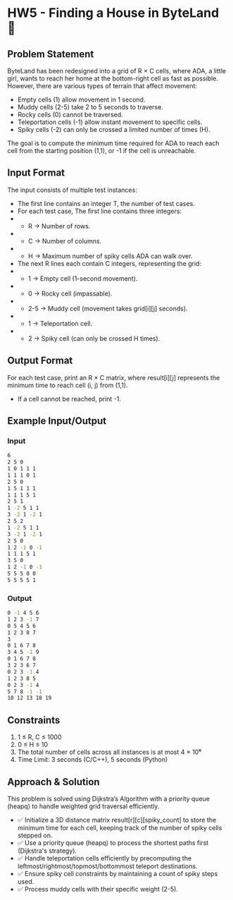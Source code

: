 # HW5 - Finding a House in ByteLand 🏡

## Problem Statement

ByteLand has been redesigned into a grid of R × C cells, where ADA, a little girl, wants to reach her home at the bottom-right cell as fast as possible. However, there are various types of terrain that affect movement:

- Empty cells (1) allow movement in 1 second.
- Muddy cells (2-5) take 2 to 5 seconds to traverse.
- Rocky cells (0) cannot be traversed.
- Teleportation cells (-1) allow instant movement to specific cells.
- Spiky cells (-2) can only be crossed a limited number of times (H).

The goal is to compute the minimum time required for ADA to reach each cell from the starting position (1,1), or -1 if the cell is unreachable.

## Input Format

The input consists of multiple test instances:

- The first line contains an integer T, the number of test cases.
- For each test case, The first line contains three integers:
- - R → Number of rows.
- - C → Number of columns.
- - H → Maximum number of spiky cells ADA can walk over.
- The next R lines each contain C integers, representing the grid:
- - 1 → Empty cell (1-second movement).
- - 0 → Rocky cell (impassable).
- - 2-5 → Muddy cell (movement takes grid[i][j] seconds).
- - 1 → Teleportation cell.
- - 2 → Spiky cell (can only be crossed H times).

## Output Format

For each test case, print an R × C matrix, where result[i][j] represents the minimum time to reach cell (i, j) from (1,1).

- If a cell cannot be reached, print -1.

## Example Input/Output

### Input

```bash
6
2 5 0
1 0 1 1 1
1 1 1 0 1
2 5 0
1 5 1 1 1
1 1 1 5 1
2 5 1
1 -2 5 1 1
3 -2 1 -2 1
2 5 2
1 -2 5 1 1
3 -2 1 -2 1
2 5 0
1 2 -1 0 -1
1 1 1 5 1
3 5 0
1 2 -1 0 -1
5 5 5 0 0
5 5 5 5 1
```

### Output

```bash
0 -1 4 5 6
1 2 3 -1 7
0 5 4 5 6
1 2 3 8 7
3
0 1 6 7 8
3 4 5 -1 9
0 1 6 7 8
3 2 3 6 7
0 2 3 -1 4
1 2 3 8 5
0 2 3 -1 4
5 7 8 -1 -1
10 12 13 18 19
```

## Constraints

1. 1 ≤ R, C ≤ 1000
2. 0 ≤ H ≤ 10
3. The total number of cells across all instances is at most 4 × 10⁶
4. Time Limit: 3 seconds (C/C++), 5 seconds (Python)

## Approach & Solution

This problem is solved using Dijkstra’s Algorithm with a priority queue (heapq) to handle weighted grid traversal efficiently.

- ✅ Initialize a 3D distance matrix result[r][c][spiky_count] to store the minimum time for each cell, keeping track of the number of spiky cells stepped on.
- ✅ Use a priority queue (heapq) to process the shortest paths first (Dijkstra's strategy).
- ✅ Handle teleportation cells efficiently by precomputing the leftmost/rightmost/topmost/bottommost teleport destinations.
- ✅ Ensure spiky cell constraints by maintaining a count of spiky steps used.
- ✅ Process muddy cells with their specific weight (2-5).
